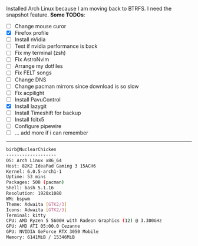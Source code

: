 Installed Arch Linux because I am moving back to BTRFS. I need the snapshot feature.
**Some TODOs**:
- [ ] Change mouse curor
- [x] Firefox profile
- [ ] Install nVidia 
- [ ] Test if nvidia performance is back
- [ ] Fix my terminal (zsh)
- [ ] Fix AstroNvim
- [ ] Arrange my dotfiles
- [ ] Fix FELT songs
- [ ] Change DNS
- [ ] Change pacman mirrors since download is so slow
- [ ] Fix acpilight
- [ ] Install PavuControl
- [x] Install lazygit
- [ ] Install Timeshift for backup
- [ ] Install fcitx5
- [ ] Configure pipewire
- [ ] ... add more if i can remember

---
```sh
birb@NuclearChicken 
------------------- 
OS: Arch Linux x86_64 
Host: 82K2 IdeaPad Gaming 3 15ACH6 
Kernel: 6.0.5-arch1-1 
Uptime: 53 mins 
Packages: 508 (pacman) 
Shell: bash 5.1.16 
Resolution: 1920x1080 
WM: bspwm 
Theme: Adwaita [GTK2/3] 
Icons: Adwaita [GTK2/3] 
Terminal: kitty 
CPU: AMD Ryzen 5 5600H with Radeon Graphics (12) @ 3.300GHz 
GPU: AMD ATI 05:00.0 Cezanne 
GPU: NVIDIA GeForce RTX 3050 Mobile 
Memory: 6141MiB / 15346MiB 
```